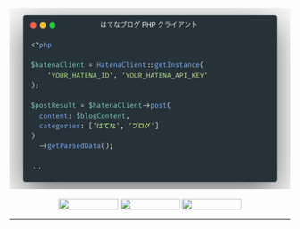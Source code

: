 <p align="center">
  <img src="https://github.com/toarupg0318/hatena-blog-client/raw/master/art/example.png" width="600"><p align="center">
  <p align="center">
    <img src="https://github.com/toarupg0318/hatena-blog-client/actions/workflows/test.yml/badge.svg" width="107" height="20">
    <img src="https://img.shields.io/badge/PHPStan-enabled-success" width="107" height="20">
    <img src="http://img.shields.io/badge/license-MIT-blue.svg" width="107" height="20">
  </p>
</p>

------

